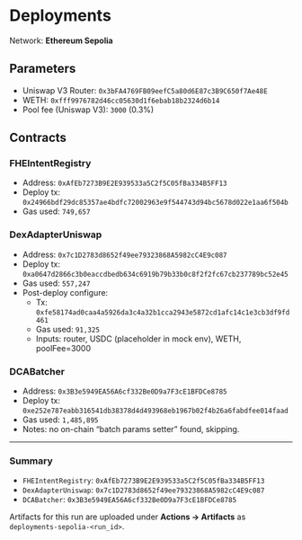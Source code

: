 # Deployments

Network: **Ethereum Sepolia**

## Parameters

- Uniswap V3 Router: `0x3bFA4769FB09eefC5a80d6E87c3B9C650f7Ae48E`
- WETH: `0xfff9976782d46cc05630d1f6ebab18b2324d6b14`
- Pool fee (Uniswap V3): `3000` (0.3%)

## Contracts

### FHEIntentRegistry
- Address: `0xAfEb7273B9E2E939533a5C2f5C05fBa334B5FF13`
- Deploy tx: `0x24966bdf29dc85357ae4bdfc72002963e9f544743d94bc5678d022e1aa6f504b`
- Gas used: `749,657`

### DexAdapterUniswap
- Address: `0x7c1D2783d8652f49ee79323868A5982cC4E9c087`
- Deploy tx: `0xa0647d2866c3b0eaccdbedb634c6919b79b33b0c8f2f2fc67cb237789bc52e45`
- Gas used: `557,247`
- Post-deploy configure:
  - Tx: `0xfe58174ad0caa4a5926da3c4a32b1cca2943e5872cd1afc14c1e3cb3df9fd461`
  - Gas used: `91,325`
  - Inputs: router, USDC (placeholder in mock env), WETH, poolFee=3000

### DCABatcher
- Address: `0x3B3e5949EA56A6cf332Be0D9a7F3cE1BFDCe8785`
- Deploy tx: `0xe252e787eabb316541db38378d4d493968eb1967b02f4b26a6fabdfee014faad`
- Gas used: `1,485,895`
- Notes: no on-chain “batch params setter” found, skipping.

---

### Summary

- `FHEIntentRegistry`: `0xAfEb7273B9E2E939533a5C2f5C05fBa334B5FF13`
- `DexAdapterUniswap`: `0x7c1D2783d8652f49ee79323868A5982cC4E9c087`
- `DCABatcher`: `0x3B3e5949EA56A6cf332Be0D9a7F3cE1BFDCe8785`

Artifacts for this run are uploaded under **Actions → Artifacts** as `deployments-sepolia-<run_id>`.

